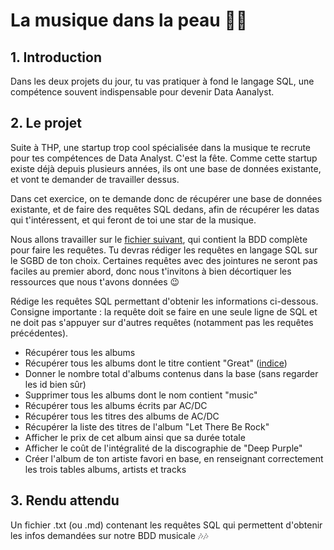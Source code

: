 # La musique dans la peau 🎸🎸

## 1. Introduction
Dans les deux projets du jour, tu vas pratiquer à fond le langage SQL, une compétence souvent indispensable pour devenir Data Aanalyst.

## 2. Le projet
Suite à THP, une startup trop cool spécialisée dans la musique te recrute pour tes compétences de Data Analyst. C'est la fête. Comme cette startup existe déjà depuis plusieurs années, ils ont une base de données existante, et vont te demander de travailler dessus.

Dans cet exercice, on te demande donc de récupérer une base de données existante, et de faire des requêtes SQL dedans, afin de récupérer les datas qui t'intéressent, et qui feront de toi une star de la musique. 

Nous allons travailler sur le [fichier suivant](http://www.sqlitetutorial.net/wp-content/uploads/2018/03/chinook.zip), qui contient la BDD complète pour faire les requêtes.
Tu devras rédiger les requêtes en langage SQL sur le SGBD de ton choix. Certaines requêtes avec des jointures ne seront pas faciles au premier abord, donc nous t'invitons à bien décortiquer les ressources que nous t'avons données 😉

Rédige les requêtes SQL permettant d'obtenir les informations ci-dessous. Consigne importante : la requête doit se faire en une seule ligne de SQL et ne doit pas s'appuyer sur d'autres requêtes (notamment pas les requêtes précédentes).

- Récupérer tous les albums
- Récupérer tous les albums dont le titre contient "Great" ([indice](https://www.w3schools.com/sql/sql_wildcards.asp))
- Donner le nombre total d'albums contenus dans la base (sans regarder les id bien sûr)
- Supprimer tous les albums dont le nom contient "music"
- Récupérer tous les albums écrits par AC/DC
- Récupérer tous les titres des albums de AC/DC
- Récupérer la liste des titres de l'album "Let There Be Rock"
- Afficher le prix de cet album ainsi que sa durée totale
- Afficher le coût de l'intégralité de la discographie de "Deep Purple"
- Créer l'album de ton artiste favori en base, en renseignant correctement les trois tables albums, artists et tracks

## 3. Rendu attendu
Un fichier .txt (ou .md) contenant les requêtes SQL qui permettent d'obtenir les infos demandées sur notre BDD musicale 🎶🎶
